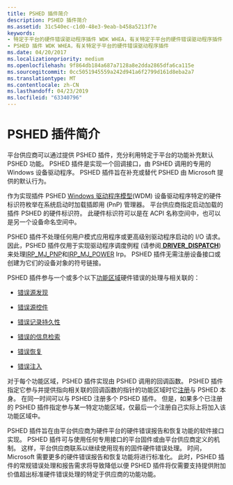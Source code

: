 ```yaml
---
title: PSHED 插件简介
description: PSHED 插件简介
ms.assetid: 31c540ec-c1d0-48e3-9eab-b458a5213f7e
keywords:
- 特定于平台的硬件错误驱动程序插件 WDK WHEA，有关特定于平台的硬件错误驱动程序插件
- PSHED 插件 WDK WHEA，有关特定于平台的硬件错误驱动程序插件
ms.date: 04/20/2017
ms.localizationpriority: medium
ms.openlocfilehash: 9f864db184a687a7128a8e2dda2865dfa6ca115e
ms.sourcegitcommit: 0cc5051945559a242d941a6f2799d161d8eba2a7
ms.translationtype: MT
ms.contentlocale: zh-CN
ms.lasthandoff: 04/23/2019
ms.locfileid: "63340796"
---
```

# <a name="introduction-to-pshed-plug-ins"></a>PSHED 插件简介


平台供应商可以通过提供 PSHED 插件，充分利用特定于平台的功能补充默认 PSHED 功能。 PSHED 插件是实现一个回调接口，由 PSHED 调用的专用的 Windows 设备驱动程序。 PSHED 插件旨在补充或替代 PSHED 由 Microsoft 提供的默认行为。

作为实现插件 PSHED [Windows 驱动程序模型](https://msdn.microsoft.com/library/windows/hardware/ff565698)(WDM) 设备驱动程序特定的硬件标识符枚举在系统启动时加载插即用 (PnP) 管理器。 平台供应商指定启动加载的插件 PSHED 的硬件标识符。 此硬件标识符可以是在 ACPI 名称空间中，也可以是另一个设备命名空间中。

PSHED 插件不处理任何用户模式应用程序或更高级别驱动程序启动的 I/O 请求。 因此，PSHED 插件仅用于实现驱动程序调度例程 (请参阅[ **DRIVER_DISPATCH**](https://docs.microsoft.com/windows-hardware/drivers/ddi/content/wdm/nc-wdm-driver_dispatch)) 来处理[IRP_MJ_PNP](https://docs.microsoft.com/windows-hardware/drivers/kernel/irp-mj-pnp)和[IRP_MJ_POWER](https://docs.microsoft.com/windows-hardware/drivers/kernel/irp-mj-power) Irp。 PSHED 插件无需注册设备接口或创建为它们的设备对象的符号链接。

PSHED 插件参与一个或多个以下[功能区域](functional-areas.md)硬件错误的处理与相关联的：

-   [错误源发现](error-source-discovery.md)

-   [错误源控件](error-source-control.md)

-   [错误记录持久性](error-record-persistence.md)

-   [错误的信息检索](error-information-retrieval.md)

-   [错误恢复](error-recovery.md)

-   [错误注入](error-injection.md)

对于每个功能区域，PSHED 插件实现由 PSHED 调用的回调函数。 PSHED 插件指定它参与并提供指向相关联的回调函数的指针的功能区域时它[注册](registering-a-pshed-plug-in.md)与 PSHED 本身。 在同一时间可以与 PSHED 注册多个 PSHED 插件。 但是，如果多个已注册的 PSHED 插件指定参与某一特定功能区域，仅最后一个注册自己实际上将加入该功能区域中。

PSHED 插件旨在由平台供应商为硬件平台的硬件错误报告和恢复功能的软件接口实现。 PSHED 插件可与使用任何专用接口的平台固件或由平台供应商定义的机制。 这样，平台供应商联系以继续使用现有的固件硬件错误处理。 时间，Microsoft 需要更多的硬件错误报告和恢复功能将进行标准化。 此时，PSHED 插件的常规错误处理和报告需求将导致降低以便 PSHED 插件将仅需要支持提供附加价值超出标准硬件错误处理的特定于供应商的功能功能。

 

 




